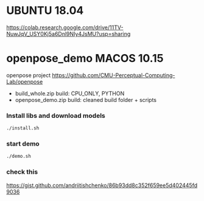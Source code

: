 
# UBUNTU 18.04
https://colab.research.google.com/drive/11TV-NuwJqV_USY0Kj5a6Dnl9NIy4JsMU?usp=sharing




# openpose_demo MACOS 10.15
openpose project  https://github.com/CMU-Perceptual-Computing-Lab/openpose

* build_whole.zip build: CPU_ONLY, PYTHON
* openpose_demo.zip build: cleaned build folder + scripts

### Install libs and download models
```sh
./install.sh
```

### start demo
```sh
./demo.sh
```

### check this
https://gist.github.com/andriitishchenko/86b93dd8c352f659ee5d402445fd9036




